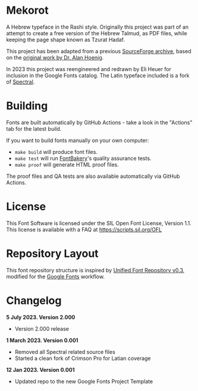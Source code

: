 # Mekorot
A Hebrew typeface in the Rashi style. Originally this project was part of an attempt to create a free version of the Hebrew Talmud, as PDF files, while keeping the page shape known as Tzurat Hadaf.

This project has been adapted from a previous [SourceForge archive](https://sourceforge.net/projects/mekorot/), based on the [original work by Dr. Alan Hoenig](https://ctan.org/tex-archive/language/hebrew/makor/).

In 2023 this project was reengineered and redrawn by Eli Heuer for inclusion in the Google Fonts catalog. The Latin typeface included is a fork of [Spectral](https://fonts.google.com/specimen/Spectral).

# Building

Fonts are built automatically by GitHub Actions - take a look in the "Actions" tab for the latest build.

If you want to build fonts manually on your own computer:

* `make build` will produce font files.
* `make test` will run [FontBakery](https://github.com/googlefonts/fontbakery)'s quality assurance tests.
* `make proof` will generate HTML proof files.

The proof files and QA tests are also available automatically via GitHub Actions. 

# License

This Font Software is licensed under the SIL Open Font License, Version 1.1.
This license is available with a FAQ at
https://scripts.sil.org/OFL

# Repository Layout

This font repository structure is inspired by [Unified Font Repository v0.3](https://github.com/unified-font-repository/Unified-Font-Repository), modified for the [Google Fonts](https://github.com/googlefonts/googlefonts-project-template) workflow.

# Changelog
**5 July 2023. Version 2.000**
- Version 2.000 release

**1 March 2023. Version 0.001**
- Removed all Spectral related source files
- Started a clean fork of Crimson Pro for Latian coverage

**12 Jan 2023. Version 0.001**
- Updated repo to the new Google Fonts Project Template
